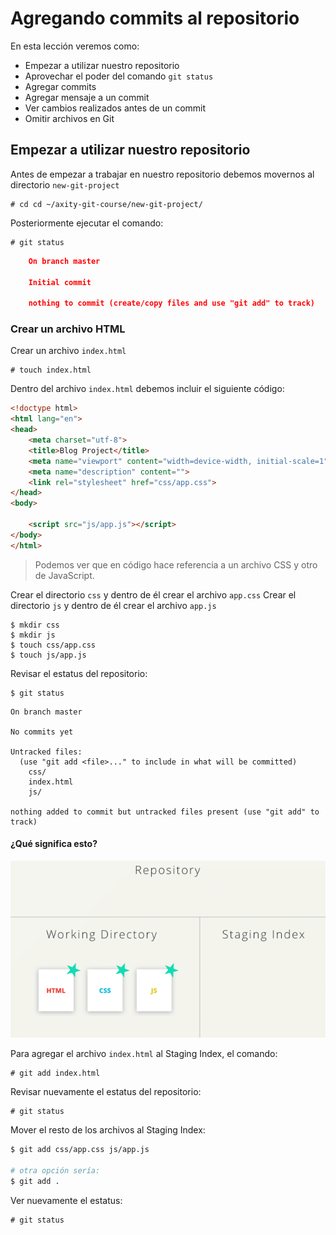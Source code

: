 # Agregando commits al repositorio

En esta lección veremos como:

 - Empezar a utilizar nuestro repositorio
 - Aprovechar el poder del comando `git status`
 - Agregar commits
 - Agregar mensaje a un commit
 - Ver cambios realizados antes de un commit
 - Omitir archivos en Git

## Empezar a utilizar nuestro repositorio

Antes de empezar a trabajar en nuestro repositorio debemos movernos al directorio `new-git-project` 

    # cd cd ~/axity-git-course/new-git-project/
    
Posteriormente ejecutar el comando:

    # git status

```json
    On branch master

    Initial commit

    nothing to commit (create/copy files and use "git add" to track)
```

### Crear un archivo HTML

Crear un archivo `index.html` 

    # touch index.html

Dentro del archivo `index.html` debemos incluir el siguiente código:

```html
<!doctype html>
<html lang="en">
<head>
    <meta charset="utf-8">
    <title>Blog Project</title>
    <meta name="viewport" content="width=device-width, initial-scale=1">
    <meta name="description" content="">
    <link rel="stylesheet" href="css/app.css">
</head>
<body>

    <script src="js/app.js"></script>
</body>
</html>
```

> Podemos ver que en código hace referencia a un archivo CSS  y otro  de JavaScript.

Crear el directorio `css` y dentro de él crear el archivo `app.css`
Crear el directorio `js` y dentro de él crear el archivo `app.js`

```batch
$ mkdir css
$ mkdir js
$ touch css/app.css
$ touch js/app.js
```

Revisar el estatus del repositorio:

```batch
$ git status
```
```
On branch master

No commits yet

Untracked files:
  (use "git add <file>..." to include in what will be committed)
	css/
	index.html
	js/

nothing added to commit but untracked files present (use "git add" to track)
```
#### ¿Qué significa esto?

![img_work_to_index](images/img_work_to_index.gif)

Para agregar el archivo `index.html` al Staging Index,  el comando:

    # git add index.html

Revisar nuevamente el estatus del repositorio:

    # git status

Mover el resto de los archivos al Staging Index:

```bash
$ git add css/app.css js/app.js

# otra opción sería:
$ git add .
```

Ver nuevamente el estatus:

    # git status

<!--stackedit_data:
eyJoaXN0b3J5IjpbLTE1OTkxMDE5OTgsLTc0MTg0ODY4NSwtNz
QxODQ4Njg1LC0xMDc3OTg4MTE5LDEzNTEwNjY2NTMsLTE4MDQ2
Mjc0NCwtMTgyMjE4NDcyNCwtMTc4NDY2NTE0NywtMTg5ODk4ND
cyMiwtNTgzMDgwNjI0LDE3MTgyMzcyODEsMTMyNTc0NjM3NCwx
NTYyNDM1Mjc5LDE3NTAyMDk1NDYsNDIxMDQzNjYsMjA0MDIyOD
k2OSwtMTc1ODk4NDcyNCwxMzI2OTQ2NzY3LDE4MTUxMjE3ODAs
NDE2MzU4MDYzXX0=
-->